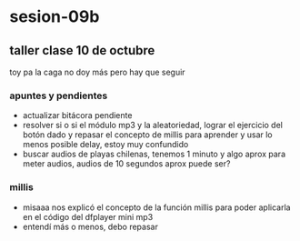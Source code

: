 # sesion-09b
## taller clase 10 de octubre

toy pa la caga no doy más pero hay que seguir
### apuntes y pendientes
- actualizar bitácora pendiente
- resolver si o si el módulo mp3 y la aleatoriedad, lograr el ejercicio del botón dado y repasar el concepto de millis para aprender y usar lo menos posible delay, estoy muy confundido
- buscar audios de playas chilenas, tenemos 1 minuto y algo aprox para meter audios, audios de 10 segundos aprox puede ser?

### millis

- misaaa nos explicó el concepto de la función millis para poder aplicarla en el código del dfplayer mini mp3
- entendí más o menos, debo repasar 
